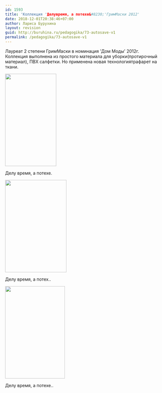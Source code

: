 ```yaml
---
id: 1593
title: 'Коллекция 'Делувремя, а потехе&#8230;'ГримМаски 2012'
date: 2018-12-01T20:38:46+07:00
author: Лариса Бурухина
layout: revision
guid: http://buruhina.ru/pedagogika/73-autosave-v1
permalink: /pedagogika/73-autosave-v1
---
```

Лауреат 2 степени ГримМаски в номинация 'Дом Моды' 2012г. Коллекция выполнена из простого материала для уборки(протирочный материал), ПВХ салфетки. Но применена новая технологиятрафарет на ткани.  


<div id="attachment_1594" style="width: 176px" class="wp-caption alignnone">
  <a href="http://buruhina.ru/wp-content/uploads/2012/07/Делу-време-а-потехе...jpg"><img aria-describedby="caption-attachment-1594" src="http://buruhina.ru/wp-content/uploads/2012/07/Делу-време-а-потехе..-166x300.jpg" alt="" width="166" height="300" class="size-medium wp-image-1594" srcset="http://buruhina.ru/wp-content/uploads/2012/07/Делу-време-а-потехе..-166x300.jpg 166w, http://buruhina.ru/wp-content/uploads/2012/07/Делу-време-а-потехе...jpg 565w" sizes="(max-width: 166px) 100vw, 166px" /></a>
  
  <p id="caption-attachment-1594" class="wp-caption-text">
    Делу время, а потехе.
  </p>
</div>

<div id="attachment_1595" style="width: 209px" class="wp-caption alignnone">
  <a href="http://buruhina.ru/wp-content/uploads/2012/07/Делу-время-а-потех...jpg"><img aria-describedby="caption-attachment-1595" src="http://buruhina.ru/wp-content/uploads/2012/07/Делу-время-а-потех..-199x300.jpg" alt="" width="199" height="300" class="size-medium wp-image-1595" srcset="http://buruhina.ru/wp-content/uploads/2012/07/Делу-время-а-потех..-199x300.jpg 199w, http://buruhina.ru/wp-content/uploads/2012/07/Делу-время-а-потех...jpg 680w" sizes="(max-width: 199px) 100vw, 199px" /></a>
  
  <p id="caption-attachment-1595" class="wp-caption-text">
    Делу время, а потех..
  </p>
</div>

  


<div id="attachment_1596" style="width: 204px" class="wp-caption alignnone">
  <a href="http://buruhina.ru/wp-content/uploads/2012/07/Делу-время-а-потехе...jpg"><img aria-describedby="caption-attachment-1596" src="http://buruhina.ru/wp-content/uploads/2012/07/Делу-время-а-потехе..-194x300.jpg" alt="" width="194" height="300" class="size-medium wp-image-1596" srcset="http://buruhina.ru/wp-content/uploads/2012/07/Делу-время-а-потехе..-194x300.jpg 194w, http://buruhina.ru/wp-content/uploads/2012/07/Делу-время-а-потехе...jpg 663w" sizes="(max-width: 194px) 100vw, 194px" /></a>
  
  <p id="caption-attachment-1596" class="wp-caption-text">
    Делу время, а потехе..
  </p>
</div>